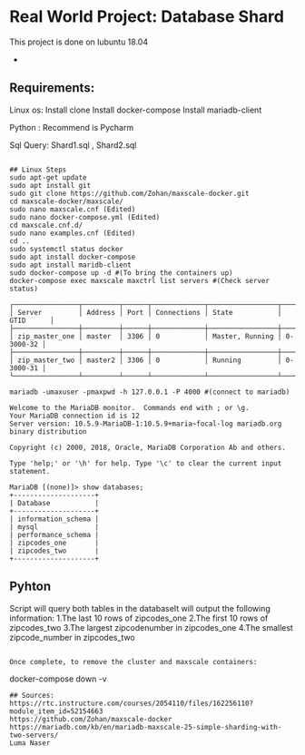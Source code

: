 # Real World Project: Database Shard

This project is done on lubuntu 18.04

-	
## Requirements:

Linux os: Install clone 
          Install docker-compose
	  Install mariadb-client

Python  : Recommend is Pycharm

Sql Query: Shard1.sql , Shard2.sql
```

## Linux Steps
sudo apt-get update
sudo apt install git
sudo git clone https://github.com/Zohan/maxscale-docker.git
cd maxscale-docker/maxscale/
sudo nano maxscale.cnf (Edited)
sudo nano docker-compose.yml (Edited)
cd maxscale.cnf.d/
sudo nano examples.cnf (Edited)
cd ..
sudo systemctl status docker
sudo apt install docker-compose
sudo apt install maridb-client
sudo docker-compose up -d #(To bring the containers up)
docker-compose exec maxscale maxctrl list servers #(Check server status)

┌────────────────┬─────────┬──────┬─────────────┬─────────────────┬───────────┐
│ Server         │ Address │ Port │ Connections │ State           │ GTID      │
├────────────────┼─────────┼──────┼─────────────┼─────────────────┼───────────┤
│ zip_master_one │ master  │ 3306 │ 0           │ Master, Running │ 0-3000-32 │
├────────────────┼─────────┼──────┼─────────────┼─────────────────┼───────────┤
│ zip_master_two │ master2 │ 3306 │ 0           │ Running         │ 0-3000-31 │
└────────────────┴─────────┴──────┴─────────────┴─────────────────┴───────────┘

mariadb -umaxuser -pmaxpwd -h 127.0.0.1 -P 4000 #(connect to mariadb)

Welcome to the MariaDB monitor.  Commands end with ; or \g.
Your MariaDB connection id is 12
Server version: 10.5.9-MariaDB-1:10.5.9+maria~focal-log mariadb.org binary distribution

Copyright (c) 2000, 2018, Oracle, MariaDB Corporation Ab and others.

Type 'help;' or '\h' for help. Type '\c' to clear the current input statement.

MariaDB [(none)]> show databases;
+--------------------+
| Database           |
+--------------------+
| information_schema |
| mysql              |
| performance_schema |
| zipcodes_one       |
| zipcodes_two       |
+--------------------+

```

## Pyhton

Script will query both tables in the databaseIt will output the following information:
1.The last 10 rows of zipcodes_one
2.The first 10 rows of zipcodes_two
3.The largest zipcodenumber in zipcodes_one
4.The smallest zipcode_number in zipcodes_two

```

Once complete, to remove the cluster and maxscale containers:

```
docker-compose down -v
```
## Sources:
https://rtc.instructure.com/courses/2054110/files/162256110?module_item_id=52154663
https://github.com/Zohan/maxscale-docker
https://mariadb.com/kb/en/mariadb-maxscale-25-simple-sharding-with-two-servers/
Luma Naser
